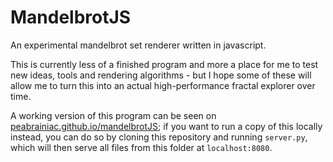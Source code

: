 # MandelbrotJS

An experimental mandelbrot set renderer written in javascript.

This is currently less of a finished program and more a place for me to test new ideas, tools and rendering algorithms - but I hope some of these will allow me to turn this into an actual high-performance fractal explorer over time.

A working version of this program can be seen on [peabrainiac.github.io/mandelbrotJS](https://peabrainiac.github.io/mandelbrotJS); if you want to run a copy of this locally instead, you can do so by cloning this repository and running `server.py`, which will then serve all files from this folder at `localhost:8080`.